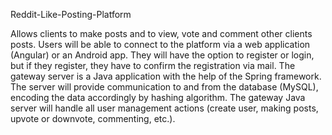 Reddit-Like-Posting-Platform

Allows clients to make posts and to view, vote and comment other clients posts.
Users will be able to connect to the platform via a web application (Angular) or an Android app. 
They will have the option to register or login, but if they register, they have to confirm the registration via mail.
The gateway server is a Java application with the help of the Spring framework. The server will provide communication to and 
from the database (MySQL), encoding the data accordingly by hashing algorithm.
The gateway Java server will handle all user management actions (create user, making posts, upvote or downvote, commenting, etc.). 


 
